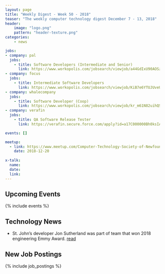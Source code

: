 ```yaml
---
layout: page
title: "Weekly Digest - Week 50 - 2018"
teaser: "The weekly computer technology digest December 7 - 13, 2018"
header:
    image: "logo.png"
    pattern: "header-texture.png"
categories:
    - news

jobs:
- company: pal
  jobs:
    - title: Software Developers (Intermediate and Senior)
      link: https://www.workopolis.com/jobsearch/viewjob/a44GdIxU90AOSz-jED-3ojuWEUFY2khWW_loR43WbR0UBc4FEzasKw
- company: focus
  jobs:
    - title: Intermediate Software Developers
      link: https://www.workopolis.com/jobsearch/viewjob/KiB7e6YTUJUveUusnk5vLK2aE_4U-qcBYxk1H4njbnFxPX0HNWXzgw
- company: whalecompany
  jobs:
    - title: Software Developer (Coop)
      link: https://www.workopolis.com/jobsearch/viewjob/kr_m61N82uihQSj_y1iklEfixDd7nrFWcrqHxARSLawGifeIuKsr2w
- company: verafin
  jobs:
    - title: QA Software Release Tester
      link: https://verafin.secure.force.com/apply?id=a17C000000Bh0ksIAB

events: []

meetup:
  - link: https://www.meetup.com/Computer-Technology-Society-of-Newfoundland-and-Labrador/events/rpdzmpyxqbbc/
    date: 2018-12-20
  
x-talk:
  name:
  date: 
  link: 
---
```


## Upcoming Events
{% include events %}

## Technology News

* St. John’s developer Jon Sutherland was part of team that won 2018 engineering Emmy Award. [read](https://www.thetelegram.com/living/st-johns-developer-jon-sutherland-was-part-of-team-that-won-2018-engineering-emmy-award-265449/)

## New Job Postings
{% include job_postings %}

